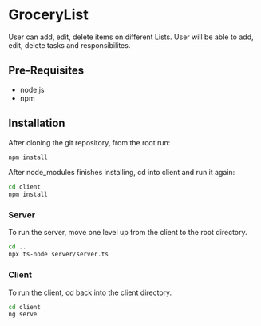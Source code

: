# GroceryList 
User can add, edit, delete items on different Lists.
User will be able to add, edit, delete tasks and responsibilites.

## Pre-Requisites
- node.js
- npm

## Installation
After cloning the git repository, from the root run:
```bash
npm install
```
After node_modules finishes installing, cd into client and run it again:
```bash
cd client
npm install
```

### Server
To run the server, move one level up from the client to the root directory.
```bash
cd ..
npx ts-node server/server.ts
```

### Client 
To run the client, cd back into the client directory.
```bash
cd client
ng serve
```
